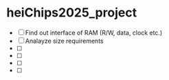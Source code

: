 # heiChips2025_project



- [ ] Find out interface of RAM (R/W, data, clock etc.)
- [ ] Analayze size requirements
- [ ] 
- [ ] 
- [ ] 
- [ ] 
